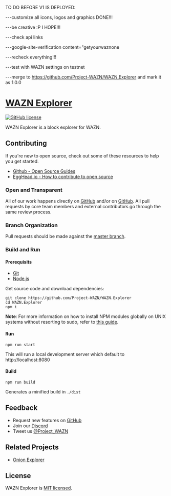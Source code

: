 TO DO BEFORE V1 IS DEPLOYED:

---customize all icons, logos and graphics DONE!!!

---be creative :P I HOPE!!!

---check api links

---google-site-verification content="getyourwaznone

---recheck everything!!!

---test with WAZN settings on testnet

---merge to https://github.com/Project-WAZN/WAZN.Explorer and mark it as 1.0.0






# [WAZN Explorer](https://explorer.wazn.io)

[![GitHub license](https://img.shields.io/badge/license-MIT-blue.svg)](./LICENSE)

WAZN Explorer is a block explorer for WAZN.

## Contributing

If you're new to open source, check out some of these resources to help you get started.

* [Github - Open Source Guides ](https://opensource.guide)
* [EggHead.io - How to contribute to open source](https://egghead.io/courses/how-to-contribute-to-an-open-source-project-on-github)

### Open and Transparent

All of our work happens directly on [GitHub](https://github.com/Project-WAZN/WAZN.Explorer) and/or on [GitHub](https://github.com/MyCryptoHQ/MoneroVision). All pull requests by core team members and external contributors go through the same review process.

### Branch Organization

Pull requests should be made against the [master branch](https://github.com/Project-WAZN/WAZN.Explorer/tree/master).

### Build and Run

#### Prerequisits

* [Git](https://git-scm.com/)
* [Node.js](https://nodejs.org/en/)

Get source code and download dependencies:

```
git clone https://github.com/Project-WAZN/WAZN.Explorer
cd WAZN.Explorer
npm i
```

**Note**: For more information on how to install NPM modules globally on UNIX systems without resorting to sudo, refer to [this guide](http://www.johnpapa.net/how-to-use-npm-global-without-sudo-on-osx/).

#### Run

`npm run start`

This will run a local development server which default to http://localhost:8080

#### Build

`npm run build`

Generates a minified build in `./dist`

## Feedback

* Request new features on [GitHub](https://github.com/Project-WAZN/WAZN.Explorer/issues)
* Join our [Discord](https://discordapp.com/channels/512852688694673419/512852689143726091)
* Tweet us [@Project_WAZN](https://twitter.com/Project_WAZN)

## Related Projects

* [Onion Explorer](https://github.com/moneroexamples/onion-monero-blockchain-explorer)

## License

WAZN Explorer is [MIT licensed](./LICENSE).
